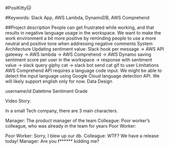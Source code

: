 #PosiKitty🐱

#Keywords: Slack App, AWS Lambda, DynamoDB, AWS Comprehend

##Project description
People can get frustrated while working, and that results in negative language usage in the workspace. We want to make the work environment a bit more positive by reminding people to use a more neutral and positive tone when addressing negative comments
System Architecture
Updating sentiment value:
Slack hook per message → AWS API gateway → AWS lambda → AWS Comprehend → AWS Dynamo saving sentiment score per user in the workspace → response with sentiment value → slack query giphy cat → slack bot send cat gif to user
Limitations
AWS Comprehend API requires a language code input. We might be able to detect the input language using Google Cloud language detection API. We will likely support english only for now.
Data Design

username/id
Datetime
Sentiment Grade



Video Story:

In a small Tech company, there are 3 main characters.

Manager: The product manager of the team
Colleague: Poor worker’s colleague, who was already in the team for years
Poor Worker:


Poor Worker: Sorry, I blew up our db.
Colleague: WTF? We have a release today!
Manager: Are you f****** kidding me?
